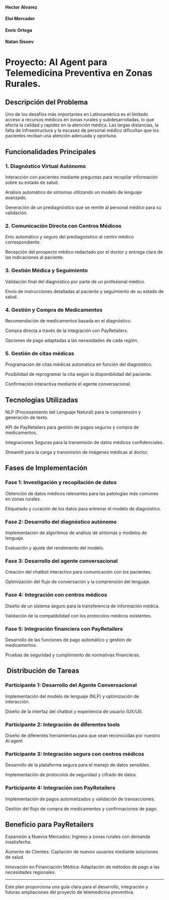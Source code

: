 #### Hector Alvarez
#### Eloi Mercader
#### Enric Ortega
#### Natan Sisoev


# Proyecto: AI Agent para Telemedicina Preventiva en Zonas Rurales.

## Descripción del Problema
Uno de los desafíos más importantes en Latinoamérica es el limitado acceso a recursos médicos en zonas rurales y subdesarrolladas, lo que afecta la calidad y rapidez en la atención médica. Las largas distancias, la falta de infraestructura y la escasez de personal médico dificultan que los pacientes reciban una atención adecuada y oportuna.

##  Funcionalidades Principales


### 1. Diagnóstico Virtual Autónomo
Interacción con pacientes mediante preguntas para recopilar información sobre su estado de salud.

Análisis automático de síntomas utilizando un modelo de lenguaje avanzado.

Generación de un prediagnóstico que se remite al personal médico para su validación.

### 2. Comunicación Directa con Centros Médicos
Enío automático y seguro del prediagnóstico al centro médico correspondiente.

Recepción del prospecto médico redactado por el doctor y entrega clara de las indicaciones al paciente.

### 3. Gestión Médica y Seguimiento
Validación final del diagnóstico por parte de un profesional médico.

Envio de instrucciones detalladas al paciente y seguimiento de su estado de salud.
### 4. Gestión y Compra de Medicamentos
Recomendación de medicamentos basada en el diagnóstico.

Compra directa a través de la integración con PayRetailers.


Opciones de pago adaptadas a las necesidades de cada región.
### 5. Gestión de citas médicas
Programación de citas médicas automática en función del diagnóstico.

Posibilidad de reprogramar la cita según la disponibilidad del paciente.

Confirmación interactiva mediante el agente conversacional.
##  Tecnologías Utilizadas
NLP (Procesamiento del Lenguaje Natural) para la comprensión y generación de texto.

API de PayRetailers para gestión de pagos seguros y compra de medicamentos.

Integraciones Seguras para la transmisión de datos médicos confidenciales.

Streamlit para la carga y transmisión de imágenes médicas al doctor.

## Fases de Implementación

### Fase 1: Investigación y recopilación de datos
Obtención de datos médicos relevantes para las patologías más comunes en zonas rurales.

Etiquetado y curación de los datos para entrenar el modelo de diagnóstico.
### Fase 2: Desarrollo del diagnóstico autónomo
Implementación de algoritmos de análisis de síntomas y modelos de lenguaje.

Evaluación y ajuste del rendimiento del modelo.

### Fase 3: Desarrollo del agente conversacional
Creación del chatbot interactivo para comunicación con los pacientes.

Optimización del flujo de conversación y la comprensión del lenguaje.

### Fase 4: Integración con centros médicos
Diseño de un sistema seguro para la transferencia de información médica.

Validación de la compatibilidad con los protocolos médicos existentes.

### Fase 5: Integración financiera con PayRetailers
Desarrollo de las funciones de pago automático y gestión de medicamentos.

Pruebas de seguridad y cumplimiento de normativas financieras.

## ‍ Distribución de Tareas

### Participante 1: Desarrollo del Agente Conversacional
Implementación del modelo de lenguaje (NLP) y optimización de interacción.

Diseño de la interfaz del chatbot y experiencia de usuario (UX/UI).

### Participante 2: Integración de diferentes tools
Diseño de diferentes herramientas para que sean reconocidas por nuestro AI agent


### Participante 3: Integración segura con centros médicos
Desarrollo de la plataforma segura para el manejo de datos sensibles.

Implementación de protocolos de seguridad y cifrado de datos.

### Participante 4: Integración con PayRetailers
Implementación de pagos automatizados y validación de transacciones.

Gestión del flujo de compra de medicamentos y confirmaciones de pago.

## Beneficio para PayRetailers
Expansión a Nuevos Mercados: Ingreso a zonas rurales con demanda insatisfecha.

Aumento de Clientes: Captación de nuevos usuarios mediante soluciones de salud.

Innovación en Financiación Médica: Adaptación de métodos de pago a las necesidades regionales.

---
Este plan proporciona una guía clara para el desarrollo, integración y futuras ampliaciones del proyecto de telemedicina preventiva.

